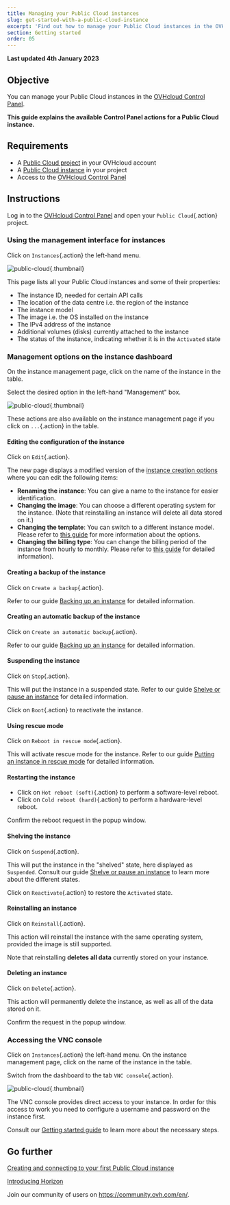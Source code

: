 ```yaml
---
title: Managing your Public Cloud instances
slug: get-started-with-a-public-cloud-instance
excerpt: 'Find out how to manage your Public Cloud instances in the OVHcloud Control Panel'
section: Getting started
order: 05
---
```


**Last updated 4th January 2023**

## Objective

You can manage your Public Cloud instances in the [OVHcloud Control Panel](https://ca.ovh.com/auth/?action=gotomanager&from=https://www.ovh.com/asia/&ovhSubsidiary=asia).

**This guide explains the available Control Panel actions for a Public Cloud instance.**

## Requirements

- A [Public Cloud project](https://www.ovhcloud.com/asia/public-cloud/) in your OVHcloud account
- A [Public Cloud instance](../public-cloud-first-steps/) in your project
- Access to the [OVHcloud Control Panel](https://ca.ovh.com/auth/?action=gotomanager&from=https://www.ovh.com/asia/&ovhSubsidiary=asia)

## Instructions

Log in to the [OVHcloud Control Panel](https://ca.ovh.com/auth/?action=gotomanager&from=https://www.ovh.com/asia/&ovhSubsidiary=asia) and open your `Public Cloud`{.action} project. 

### Using the management interface for instances

Click on `Instances`{.action} the left-hand menu. 

![public-cloud](images/compute.png){.thumbnail}

This page lists all your Public Cloud instances and some of their properties:

- The instance ID, needed for certain API calls
- The location of the data centre i.e. the region of the instance
- The instance model
- The image i.e. the OS installed on the instance
- The IPv4 address of the instance
- Additional volumes (disks) currently attached to the instance
- The status of the instance, indicating whether it is in the `Activated` state

### Management options on the instance dashboard

On the instance management page, click on the name of the instance in the table.

Select the desired option in the left-hand "Management" box.

![public-cloud](images/management.png){.thumbnail}

These actions are also available on the instance management page if you click on `...`{.action} in the table.

#### Editing the configuration of the instance

Click on `Edit`{.action}.

The new page displays a modified version of the [instance creation options](../public-cloud-first-steps/) where you can edit the following items:

- **Renaming the instance**: You can give a name to the instance for easier identification.
- **Changing the image**: You can choose a different operating system for the instance. (Note that reinstalling an instance will delete all data stored on it.)
- **Changing the template**: You can switch to a different instance model. Please refer to [this guide](../public-cloud-first-steps/#create-instance) for more information about the options.
- **Changing the billing type**: You can change the billing period of the instance from hourly to monthly. Please refer to [this guide](../change-public-cloud-billing-rate/) for detailed information).

#### Creating a backup of the instance

Click on `Create a backup`{.action}.

Refer to our guide [Backing up an instance](../back-up-instance/) for detailed information. 

#### Creating an automatic backup of the instance

Click on `Create an automatic backup`{.action}.

Refer to our guide [Backing up an instance](../back-up-instance/#creating-an-automated-backup-of-an-instance) for detailed information.

#### Suspending the instance

Click on `Stop`{.action}.

This will put the instance in a suspended state. Refer to our guide [Shelve or pause an instance](../shelve-or-pause-an-instance/#suspend-stop-an-instance_1) for detailed information.

Click on `Boot`{.action} to reactivate the instance.

#### Using rescue mode

Click on `Reboot in rescue mode`{.action}.

This will activate rescue mode for the instance. Refer to our guide [Putting an instance in rescue mode](../put_an_instance_in_rescue_mode/) for detailed information.

#### Restarting the instance

- Click on `Hot reboot (soft)`{.action} to perform a software-level reboot.
- Click on `Cold reboot (hard)`{.action} to perform a hardware-level reboot.

Confirm the reboot request in the popup window.

#### Shelving the instance

Click on `Suspend`{.action}.

This will put the instance in the "shelved" state, here displayed as `Suspended`. Consult our guide [Shelve or pause an instance](../shelve-or-pause-an-instance/#shelve-suspend-an-instance) to learn more about the different states.

Click on `Reactivate`{.action} to restore the `Activated` state.

#### Reinstalling an instance

Click on `Reinstall`{.action}.

This action will reinstall the instance with the same operating system, provided the image is still supported.

Note that reinstalling **deletes all data** currently stored on your instance.

#### Deleting an instance

Click on `Delete`{.action}.

This action will permanently delete the instance, as well as all of the data stored on it.

Confirm the request in the popup window.

### Accessing the VNC console

Click on `Instances`{.action} the left-hand menu. On the instance management page, click on the name of the instance in the table.

Switch from the dashboard to the tab `VNC console`{.action}.

![public-cloud](images/vnc1.png){.thumbnail}

The VNC console provides direct access to your instance. In order for this access to work you need to configure a username and password on the instance first. 

Consult our [Getting started guide](../public-cloud-first-steps/#connect-to-instance) to learn more about the necessary steps.

## Go further

[Creating and connecting to your first Public Cloud instance](../public-cloud-first-steps/)

[Introducing Horizon](../horizon/)

Join our community of users on <https://community.ovh.com/en/>.